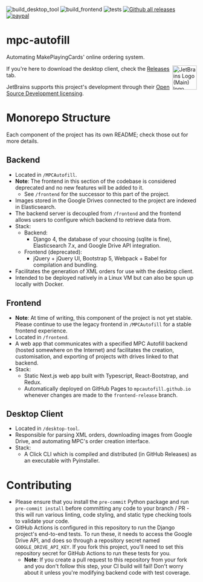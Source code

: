 ![build_desktop_tool](https://github.com/chilli-axe/mpc-autofill/actions/workflows/build_desktop_tool.yml/badge.svg)
![build_frontend](https://github.com/chilli-axe/mpc-autofill/actions/workflows/build_frontend.yml/badge.svg)
![tests](https://github.com/chilli-axe/mpc-autofill/actions/workflows/tests.yml/badge.svg)
[![Github all releases](https://img.shields.io/github/downloads/chilli-axe/mpc-autofill/total.svg)](https://GitHub.com/chilli-axe/mpc-autofill/releases/)
[![paypal](https://www.paypalobjects.com/en_US/i/btn/btn_donateCC_LG.gif)](https://www.paypal.com/cgi-bin/webscr?cmd=_donations&business=7LJNRSLJYCZTJ&currency_code=AUD&source=url)

# mpc-autofill

Automating MakePlayingCards' online ordering system.

<img align="right" width="64px" src="https://resources.jetbrains.com/storage/products/company/brand/logos/jb_beam.svg" alt="JetBrains Logo (Main) logo.">

If you're here to download the desktop client, check the [Releases]("https://github.com/chilli-axe/mpc-autofill/releases") tab.

JetBrains supports this project's development through their [Open Source Development licensing](https://jb.gg/OpenSourceSupport).

# Monorepo Structure

Each component of the project has its own README; check those out for more details.

## Backend

- Located in `/MPCAutofill`.
- **Note**: The frontend in this section of the codebase is considered deprecated and no new features will be added to it.
  - See `/frontend` for the successor to this part of the project.
- Images stored in the Google Drives connected to the project are indexed in Elasticsearch.
- The backend server is decoupled from `/frontend` and the frontend allows users to configure which backend to retrieve data from.
- Stack:
  - Backend:
    - Django 4, the database of your choosing (sqlite is fine), Elasticsearch 7.x, and Google Drive API integration.
  - Frontend (deprecated):
    - jQuery + jQuery UI, Bootstrap 5, Webpack + Babel for compilation and bundling.
- Facilitates the generation of XML orders for use with the desktop client.
- Intended to be deployed natively in a Linux VM but can also be spun up locally with Docker.

## Frontend

- **Note**: At time of writing, this component of the project is not yet stable. Please continue to use the legacy frontend in `/MPCAutofill` for a stable frontend experience.
- Located in `/frontend`.
- A web app that communicates with a specified MPC Autofill backend (hosted somewhere on the Internet) and facilitates the creation, customisation, and exporting of projects with drives linked to that backend.
- Stack:
  - Static Next.js web app built with Typescript, React-Bootstrap, and Redux.
  - Automatically deployed on GitHub Pages to `mpcautofill.github.io` whenever changes are made to the `frontend-release` branch.

## Desktop Client

- Located in `/desktop-tool`.
- Responsible for parsing XML orders, downloading images from Google Drive, and automating MPC's order creation interface.
- Stack:
  - A Click CLI which is compiled and distributed (in GitHub Releases) as an executable with Pyinstaller.

# Contributing

- Please ensure that you install the `pre-commit` Python package and run `pre-commit install` before committing any code to your branch / PR - this will run various linting, code styling, and static type checking tools to validate your code.
- GitHub Actions is configured in this repository to run the Django project's end-to-end tests. To run these, it needs to access the Google Drive API, and does so through a repository secret named `GOOGLE_DRIVE_API_KEY`. If you fork this project, you'll need to set this repository secret for GitHub Actions to run these tests for you.
  - **Note**: If you create a pull request to this repository from your fork and you don't follow this step, your CI build will fail! Don't worry about it unless you're modifying backend code with test coverage.
